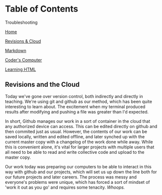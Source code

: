 # Table of Contents

Troubleshooting

[Home](home.md)

[Revisions & Cloud](revisionsCloud.md)

[Markdown](learningMarkdown.md)

[Coder's Computer](codersComputer.md)

[Learning HTML](learningHTML.md)

## Revisions and the Cloud
  Today we've gone over version control, both indirectly and directly in teaching. We're using git and github as our method, which has been quite interesting to learn about. The excitement when my terminal produced results after modifying and pushing a file was greater than I'd expected.
  
  In short, Github manages our work in a sort of container in the cloud that any authorized device can access. This can be edited directly on github and then commited just as usual. However, the contents of our work can be saved locally, written and edited offline, and later synched up with the current master copy with a changelog of the work done while away. While this is convenient alone, it's vital for larger projects with multiple users that all need to be able to read and write collective code and upload to the master copy. 
  
  Our work today was preparing our computers to be able to interact in this way with github and our projects, which will set us up down the line both for our future projects and later careers. The process was messy and everyone's problems were unique, which has forced a sort of mindset of 'work it out as you go' and requires some tenacity. *Whoops.*

